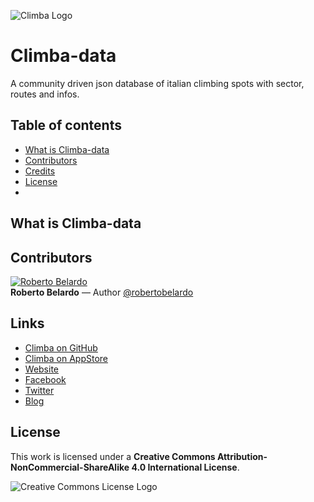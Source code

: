 ![Climba Logo](http://i.imgur.com/1swYljB.png)

Climba-data
===========

A community driven json database of italian climbing spots with sector, routes and infos. 

## Table of contents
- [What is Climba-data](#what-is-climba-data)
- [Contributors](#contributors)
- [Credits](#links)
- [License](#license)
- 
## What is Climba-data

## Contributors
<a href="https://twitter.com/robertobelardo" target="_blank"><img src="https://avatars3.githubusercontent.com/u/43101?v=2&s=96" alt="Roberto Belardo"></a>  
**Roberto Belardo** — Author 
<a href="https://twitter.com/robertobelardo" target="_blank">@robertobelardo</a>

## Links
 - [Climba on GitHub](https://github.com/backslash451/Climba)
 - [Climba on AppStore]()
 - [Website](http://climba.parseapp.com)
 - [Facebook](https://www.facebook.com/climba.app.page)
 - [Twitter](https://twitter.com/climba_app)
 - [Blog](http://backslash451.github.io)

## License
This work is licensed under a **Creative Commons Attribution-NonCommercial-ShareAlike 4.0 International License**. 

![Creative Commons License Logo](https://i.creativecommons.org/l/by-nc-sa/4.0/88x31.png "License")
